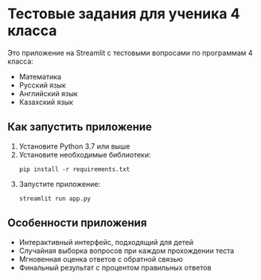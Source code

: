 # Тестовые задания для ученика 4 класса

Это приложение на Streamlit с тестовыми вопросами по программам 4 класса:
- Математика
- Русский язык 
- Английский язык
- Казахский язык

## Как запустить приложение

1. Установите Python 3.7 или выше
2. Установите необходимые библиотеки:
   ```
   pip install -r requirements.txt
   ```
3. Запустите приложение:
   ```
   streamlit run app.py
   ```

## Особенности приложения

- Интерактивный интерфейс, подходящий для детей
- Случайная выборка вопросов при каждом прохождении теста
- Мгновенная оценка ответов с обратной связью
- Финальный результат с процентом правильных ответов 